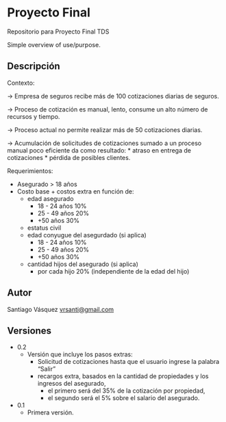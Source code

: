 # Proyecto Final
Repositorio para Proyecto Final TDS 

Simple overview of use/purpose.

## Descripción

Contexto:

-> Empresa de seguros recibe más de 100 cotizaciones diarias de seguros.

-> Proceso de cotización es manual, lento, consume un alto número de recursos y tiempo.

-> Proceso actual no permite realizar más de 50 cotizaciones diarias.

-> Acumulación de solicitudes de cotizaciones sumado a un proceso manual poco eficiente da como resultado:
	* atraso en entrega de cotizaciones
 	* pérdida de posibles clientes.

Requerimientos:

* Asegurado > 18 años
* Costo base + costos extra en función de:
	* edad asegurado
 		* 18 - 24 años 10%
		* 25 - 49 años 20%
		* +50 años 30%
	* estatus civil
	* edad conyugue del asegurdado (si aplica)
		* 18 - 24 años 10%
		* 25 - 49 años 20%
		* +50 años 30%
	* cantidad hijos del asegurado (si aplica)
		* por cada hijo 20% (independiente de la edad del hijo)

## Autor

Santiago Vásquez
vrsanti@gmail.com

## Versiones

* 0.2
    * Versión que incluye los pasos extras:
      - Solicitud de cotizaciones hasta que el usuario ingrese la palabra “Salir”
      - recargos extra, basados en la cantidad de propiedades y los ingresos del asegurado,
          - el primero será del 35% de la cotización por propiedad,
          - el segundo será el 5% sobre el salario del asegurado.
* 0.1
    * Primera versión.
